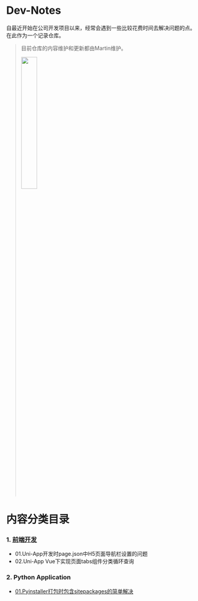 # Dev-Notes
自最近开始在公司开发项目以来，经常会遇到一些比较花费时间去解决问题的点。在此作为一个记录仓库。
> 目前仓库的内容维护和更新都由Martin维护。
> 
> <image width="30%" height="auto" src="https://github.com/PlatoPuPu/Dev-Notes/blob/main/image/wechatQR.jpeg">

# **内容分类目录**
### 1. [前端开发](Frontend/)
- 01.Uni-App开发时page.json中H5页面导航栏设置的问题
- 02.Uni-App Vue下实现页面tabs组件分类循环查询
### 2. Python Application
- [01.Pyinstaller打包时包含sitepackages的简单解决](PythonApplication/01.Pyinstaller打包时包含sitepackages的简单解决.md)

